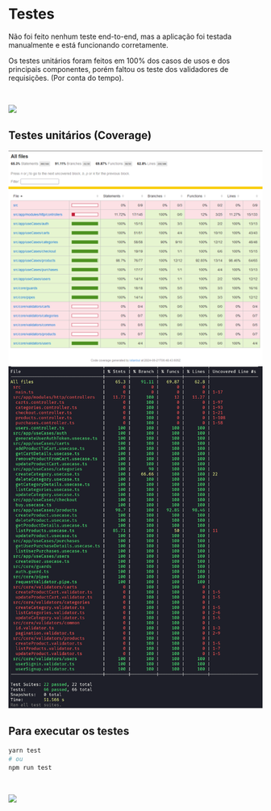 # Testes

Não foi feito nenhum teste end-to-end, mas a aplicação foi testada manualmente e está funcionando corretamente.

Os testes unitários foram feitos em 100% dos casos de usos e dos principais componentes, porém faltou os teste dos validadores de requisições. (Por conta do tempo).

</br>

[![](https://img.shields.io/badge/Voltar-2875E3?style=for-the-badge&logoColor=white)](../README.md#-testes-unitários)


## Testes unitários (Coverage)

![coverage](./assets/test-cov-1.png)
![coverage](./assets/test-cov-2.png)

## Para executar os testes

```bash
yarn test
# ou
npm run test
```

</br>

[![](https://img.shields.io/badge/Voltar-2875E3?style=for-the-badge&logoColor=white)](../README.md#-testes-unitários)
